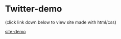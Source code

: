 # Twitter-demo

(click link down below to view site made with html/css)

[site-demo]( https://roneprada.github.io/Twitter-demo/)
